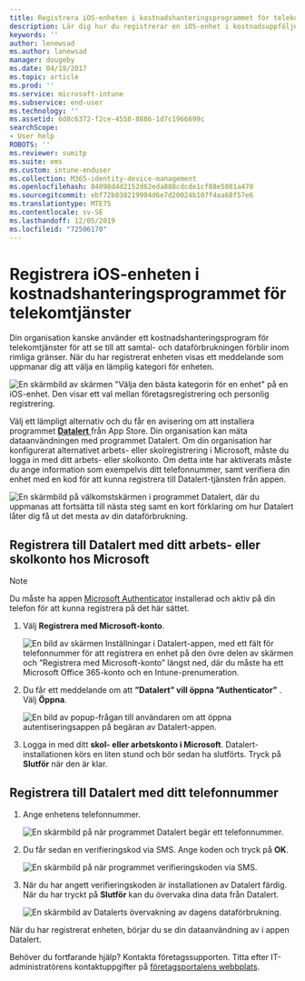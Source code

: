 ```yaml
---
title: Registrera iOS-enheten i kostnadshanteringsprogrammet för telekomtjänster med Intune
description: Lär dig hur du registrerar en iOS-enhet i kostnadsuppföljningen av telekommunikation.
keywords: ''
author: lenewsad
ms.author: lanewsad
manager: dougeby
ms.date: 04/19/2017
ms.topic: article
ms.prod: ''
ms.service: microsoft-intune
ms.subservice: end-user
ms.technology: ''
ms.assetid: 6d8c6372-f2ce-4558-8886-1d7c1966699c
searchScope:
- User help
ROBOTS: ''
ms.reviewer: sumitp
ms.suite: ems
ms.custom: intune-enduser
ms.collection: M365-identity-device-management
ms.openlocfilehash: 84098d4d2152d62eda888cdcde1cf88e5081a470
ms.sourcegitcommit: ebf72b038219904d6e7d20024b107f4aa68f57e6
ms.translationtype: MTE75
ms.contentlocale: sv-SE
ms.lasthandoff: 12/05/2019
ms.locfileid: "72506170"
---
```

# <a name="enroll-your-ios-device-in-telecom-expense-management"></a>Registrera iOS-enheten i kostnadshanteringsprogrammet för telekomtjänster

Din organisation kanske använder ett kostnadshanteringsprogram för telekomtjänster för att se till att samtal- och dataförbrukningen förblir inom rimliga gränser. När du har registrerat enheten visas ett meddelande som uppmanar dig att välja en lämplig kategori för enheten.

  ![En skärmbild av skärmen "Välja den bästa kategorin för en enhet" på en iOS-enhet. Den visar ett val mellan företagsregistrering och personlig registrering.](./media/ios-enroll-10-tem-select-best-category.png)

Välj ett lämpligt alternativ och du får en avisering om att installera programmet [ __Datalert__ ](https://itunes.apple.com/app/datalert/id771029268?mt=8) från App Store. Din organisation kan mäta dataanvändningen med programmet Datalert. Om din organisation har konfigurerat alternativet arbets- eller skolregistrering i Microsoft, måste du logga in med ditt arbets- eller skolkonto. Om detta inte har aktiverats måste du ange information som exempelvis ditt telefonnummer, samt verifiera din enhet med en kod för att kunna registrera till Datalert-tjänsten från appen.

  ![En skärmbild på välkomstskärmen i programmet Datalert, där du uppmanas att fortsätta till nästa steg samt en kort förklaring om hur Datalert låter dig få ut det mesta av din dataförbrukning.](./media/ios-enroll-11-tem-datalert-setup.png)

## <a name="enroll-into-datalert-using-your-microsoft-work-or-school-account"></a>Registrera till Datalert med ditt arbets- eller skolkonto hos Microsoft

> [!NOTE]
> Du måste ha appen [Microsoft Authenticator](https://docs.microsoft.com/azure/multi-factor-authentication/end-user/microsoft-authenticator-app-how-to) installerad och aktiv på din telefon för att kunna registrera på det här sättet.

1. Välj __Registrera med Microsoft-konto__.

   ![En bild av skärmen Inställningar i Datalert-appen, med ett fält för telefonnummer för att registrera en enhet på den övre delen av skärmen och ”Registrera med Microsoft-konto” längst ned, där du måste ha ett Microsoft Office 365-konto och en Intune-prenumeration.](./media/ios-enroll-11a-tem-datalert-enroll-msft-account.png)

2. Du får ett meddelande om att __”Datalert” vill öppna ”Authenticator”__ . Välj __Öppna__.

   ![En bild av popup-frågan till användaren om att öppna autentiseringsappen på begäran av Datalert-appen.](./media/ios-enroll-11b-tem-datalert-open-authenticator.png)

3. Logga in med ditt __skol- eller arbetskonto i Microsoft__. Datalert-installationen körs en liten stund och bör sedan ha slutförts. Tryck på __Slutför__ när den är klar.

## <a name="enroll-into-datalert-using-your-phone-number"></a>Registrera till Datalert med ditt telefonnummer

1. Ange enhetens telefonnummer.

   ![En skärmbild på när programmet Datalert begär ett telefonnummer.](./media/ios-enroll-12-tem-datalert-phone-number.png)

2. Du får sedan en verifieringskod via SMS. Ange koden och tryck på __OK__.

   ![En skärmbild på när programmet verifieringskoden via SMS.](./media/ios-enroll-13-tem-datalert-sms.png)

3. När du har angett verifieringskoden är installationen av Datalert färdig. När du har tryckt på __Slutför__ kan du övervaka dina data från Datalert.

   ![En skärmbild av Datalerts övervakning av dagens dataförbrukning.](./media/ios-enroll-14-tem-datalert-monitoring-active.png)

När du har registrerat enheten, börjar du se din dataanvändning av i appen Datalert.

Behöver du fortfarande hjälp? Kontakta företagssupporten. Titta efter IT-administratörens kontaktuppgifter på [företagsportalens webbplats](https://go.microsoft.com/fwlink/?linkid=2010980).
